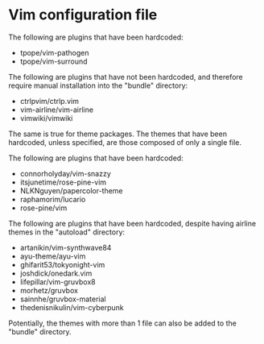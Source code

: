 # Vim configuration file

The following are plugins that have been hardcoded:
- tpope/vim-pathogen
- tpope/vim-surround

The following are plugins that have not been hardcoded, and therefore require manual installation into the "bundle" directory:
- ctrlpvim/ctrlp.vim
- vim-airline/vim-airline
- vimwiki/vimwiki

The same is true for theme packages. The themes that have been hardcoded, unless specified, are those composed of only a single file.

The following are plugins that have been hardcoded:
- connorholyday/vim-snazzy
- itsjunetime/rose-pine-vim
- NLKNguyen/papercolor-theme
- raphamorim/lucario
- rose-pine/vim

The following are plugins that have been hardcoded, despite having airline themes in the "autoload" directory:
- artanikin/vim-synthwave84
- ayu-theme/ayu-vim
- ghifarit53/tokyonight-vim
- joshdick/onedark.vim
- lifepillar/vim-gruvbox8
- morhetz/gruvbox
- sainnhe/gruvbox-material
- thedenisnikulin/vim-cyberpunk

Potentially, the themes with more than 1 file can also be added to the "bundle" directory.
